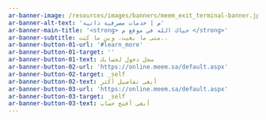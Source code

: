 ```yaml
---
ar-banner-image: /resources/images/banners/meem_exit_terminal-banner.jpg
ar-banner-alt-text: 'م | خدمات مصرفية ذاتية'
ar-banner-main-title: '<strong> حياك الله في موقع م </strong>'
ar-banner-subtitle: متى ما بغيت، وين ما كنت..
ar-banner-button-01-url: '#learn_more'
ar-banner-button-01-target: ''
ar-banner-button-01-text: سجل دخول لحسابك
ar-banner-button-02-url: 'https://online.meem.sa/default.aspx'
ar-banner-button-02-target: _self
ar-banner-button-02-text: أبغى تفاصيل أكثر
ar-banner-button-03-url: 'https://online.meem.sa/default.aspx'
ar-banner-button-03-target: _self
ar-banner-button-03-text: أبغى أفتح حساب
---
```


